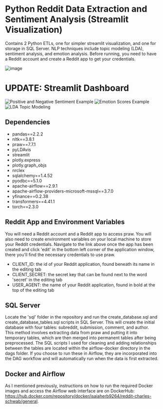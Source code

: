 # Python Reddit Data Extraction and Sentiment Analysis (Streamlit Visualization) 
Contains 2 Python ETLs, one for simpler streamlit visualization, and one for storage in SQL Server. NLP techniques include topic modeling (LDA), sentiment analysis, and emotion analysis. Before running, you need to have a Reddit account and create a Reddit app to get your credentials. 

![image](https://github.com/isaiaherb/reddit-analytics/blob/main/images/Screenshot%202024-06-05%20170949.png?raw=true)

# UPDATE: Streamlit Dashboard
![Positive and Negative Sentiment Example](https://github.com/isaiaherb/Reddit-Sentiment-Analyzer/issues/1#issue-2347298959)
![Emotion Scores Example]([https://github.com/isaiaherb/Reddit-Sentiment-Analyzer/issues/1#issue-2347298959](https://github.com/isaiaherb/Reddit-Sentiment-Analyzer/issues/2#issue-2347300183))
![LDA Topic Modeling]([https://github.com/isaiaherb/Reddit-Sentiment-Analyzer/issues/1#issue-2347298959](https://github.com/isaiaherb/Reddit-Sentiment-Analyzer/issues/3#issue-2347301908))

## Dependencies
* pandas==2.2.2 
* nltk==3.8.1 
* praw==7.7.1
* pyLDAvis
* streamlit
* plotly.express
* plotly.graph_objs
* nrclex
* sqlalchemy==1.4.52 
* pyodbc==5.1.0 
* apache-airflow==2.9.1 
* apache-airflow-providers-microsoft-mssql==3.7.0 
* yfinance==0.2.38 
* transformers==4.41.1 
* torch==2.3.0
  
## Reddit App and Environment Variables
You will need a Reddit account and a Reddit app to access praw. You will also need to create environment variables on your local machine to store your Reddit credentials. Navigate to the link above once the app has been created and click 'edit' in the bottom left corner of the application window, there you'll find the necessary credentials to use praw.
* CLIENT_ID: the id of your Reddit application, found beneath its name in the editing tab
* CLIENT_SECRET: the secret key that can be found next to the word 'secret' in the editing tab
* USER_AGENT: the name of your Reddit application, found in bold at the top of the editing tab

## SQL Server
Locate the 'sql' folder in the repository and run the create_database.sql and create_database_tables.sql scripts in SQL Server. This will create the initial database with four tables: subreddit, submission, comment, and author. This method involves extracting data from praw and putting it into temporary tables, which are then merged into permanent tables after being preprocessed. The SQL scripts I used for cleaning and adding relationships between the tables are located within the airflow-docker directory in the dags folder. If you choose to run these in Airflow, they are incorporated into the DAG workflow and will automatically run when the data is first extracted.

## Docker and Airflow
As I mentioned previously, instructions on how to run the required Docker images and access the Airflow web interface are on DockerHub: https://hub.docker.com/repository/docker/isaiaherb9264/reddit-charles-schwab/general.

